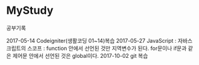 # MyStudy
공부기록

2017-05-14 Codeigniter(생활코딩 01~14)복습
2017-05-27 JavaScript : 자바스크립트의 스코프 : function 안에서 선언된 것만 지역변수가 된다. for문이나 if문과 같은 제어문 안에서 선언된 것은 global이다.
2017-10-02 git 복습

